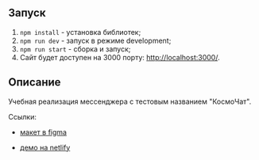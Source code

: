 ## Запуск

1. `npm install` - установка библиотек;
2. `npm run dev` - запуск в режиме development;
3. `npm run start` - сборка и запуск;
4. Сайт будет доступен на 3000 порту: [http://localhost:3000/](http://localhost:3000/).

## Описание

Учебная реализация мессенджера с тестовым названием "КосмоЧат".

Ссылки:

- [макет в figma](https://www.figma.com/design/ZkOsYu2Gbb7GBlA3bgT0qc/yandex-messenger?node-id=0-1&p=f&t=igKLHJr6eeGZL5C7-0)

- [демо на netlify](https://cosmochat120461.netlify.app/)